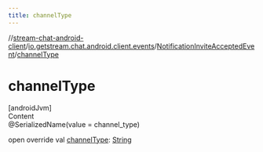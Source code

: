 ```yaml
---
title: channelType
---
```

//[stream-chat-android-client](../../../index.md)/[io.getstream.chat.android.client.events](../index.md)/[NotificationInviteAcceptedEvent](index.md)/[channelType](channelType.md)



# channelType  
[androidJvm]  
Content  
@SerializedName(value = channel_type)  
  
open override val [channelType](channelType.md): [String](https://kotlinlang.org/api/latest/jvm/stdlib/kotlin/-string/index.html)  



